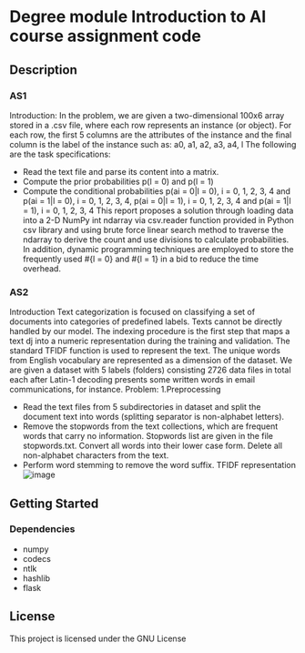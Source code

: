 # Degree module Introduction to AI course assignment code

## Description

### AS1
Introduction:
In the problem, we are given a two-dimensional 100x6 array stored in a .csv 
file, where each row represents an instance (or object). For each row, the 
first 5 columns are the attributes of the instance and the final column is the 
label of the instance such as:
a0, a1, a2, a3, a4, l
The following are the task specifications:
* Read the text file and parse its content into a matrix.
* Compute the prior probabilities p(l = 0) and p(l = 1)
* Compute the conditional probabilities p(ai = 0|l = 0), i = 0, 1, 2, 3, 4 
and p(ai = 1|l = 0), i = 0, 1, 2, 3, 4, p(ai = 0|l = 1), i = 0, 1, 2, 3, 4 and 
p(ai = 1|l = 1), i = 0, 1, 2, 3, 4
This report proposes a solution through loading data into a 2-D NumPy int 
ndarray via csv.reader function provided in Python csv library and using 
brute force linear search method to traverse the ndarray to derive the 
count and use divisions to calculate probabilities. In addition, dynamic 
programming techniques are employed to store the frequently used #{l = 0} 
and #{l = 1} in a bid to reduce the time overhead.

### AS2
Introduction
Text categorization is focused on classifying a set of documents into categories of 
predefined labels. Texts cannot be directly handled by our model. The indexing 
procedure is the first step that maps a text dj into a numeric representation during the 
training and validation. The standard TFIDF function is used to represent the text. The 
unique words from English vocabulary are represented as a dimension of the dataset.
We are given a dataset with 5 labels (folders) consisting 2726 data files in total each after 
Latin-1 decoding presents some written words in email communications, for instance.
Problem:
1.Preprocessing
* Read the text files from 5 subdirectories in dataset and split the document text 
into words (splitting separator is non-alphabet letters).
* Remove the stopwords from the text collections, which are frequent words that 
carry no information. Stopwords list are given in the file stopwords.txt. Convert all 
words into their lower case form. Delete all non-alphabet characters from the text.
* Perform word stemming to remove the word suffix.
TFIDF representation 
![image](https://user-images.githubusercontent.com/53264047/193474428-f04dcf3f-a7e8-4ccc-9784-337ce4aa0b14.png)

## Getting Started

### Dependencies

* numpy
* codecs
* ntlk
* hashlib
* flask

## License

This project is licensed under the GNU License
